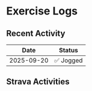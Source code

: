 # Exercise Logs

## Recent Activity

| Date | Status |
|------|--------|
| 2025-09-20 | ✅ Jogged |

## Strava Activities
